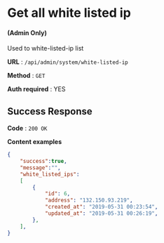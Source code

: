 # Get all white listed ip

#### (**Admin Only**)

Used to white-listed-ip list

**URL** : `/api/admin/system/white-listed-ip`

**Method** : `GET`

**Auth required** : YES

## Success Response

**Code** : `200 OK`

**Content examples**

```json
{
    "success":true,
    "message":"",
    "white_listed_ips":
    [
        {
            "id": 6,
            "address": "132.150.93.219",
            "created_at": "2019-05-31 00:23:54",
            "updated_at": "2019-05-31 00:26:19",
        },
    ],
}
```
